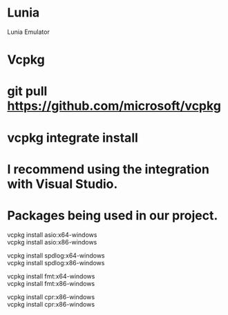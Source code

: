 # Lunia
Lunia Emulator

# Vcpkg
# git pull https://github.com/microsoft/vcpkg
# vcpkg integrate install
# I recommend using the integration with Visual Studio.
# Packages being used in our project.
vcpkg install asio:x64-windows  
vcpkg install asio:x86-windows  

vcpkg install spdlog:x64-windows  
vcpkg install spdlog:x86-windows  

vcpkg install fmt:x64-windows  
vcpkg install fmt:x86-windows  

vcpkg install cpr:x86-windows  
vcpkg install cpr:x86-windows  

